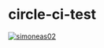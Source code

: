 # circle-ci-test

[![simoneas02](https://circleci.com/gh/simoneas02/circle-ci-test.svg?style=shield)](https://app.circleci.com/pipelines/github/simoneas02/circle-ci-test)

